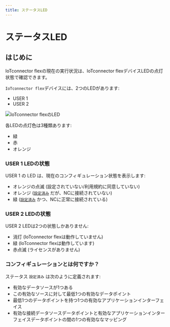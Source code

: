 ```yaml
---
title: ステータスLED
---
```


# ステータスLED

## はじめに

IoTconnector flexの現在の実行状況は、IoTconnector flexデバイスLEDの点灯状態で確認できます。

`IoTconnector flex`デバイスには、2つのLEDがあります:

- USER 1
- USER 2

![IoTconnector flexのLED](/img/IoT2050Leds.png)

各LEDの点灯色は3種類あります:

- 緑
- 赤
- オレンジ

### USER 1 LEDの状態

USER 1 の LED は、現在のコンフィギュレーション状態を表示します:

- オレンジの点滅 (設定されていない/利用規約に同意していない)
- オレンジ ([`設定済み`](LedStatusDisplay.md#what-does-configured-mean) だが、NCに接続されていない)
- 緑 ([`設定済み`](LedStatusDisplay.md#what-does-configured-mean) かつ、NCに正常に接続されている)

### USER 2 LEDの状態

USER 2 LEDは2つの状態しかありません:

- 消灯 (IoTconnector flexは動作していません)
- 緑 (IoTconnector flexは動作しています)
- 赤点滅 (ライセンスがありません)

### コンフィギュレーションとは何ですか？

ステータス `設定済み` は次のように定義されます:

- 有効なデータソースが1つある
- この有効なソースに対して最低1つの有効なデータポイント
- 最低1つのデータポイントを持つ1つの有効なアプリケーションインターフェイス
- 有効な接続データソースデータポイントと有効なアプリケーションインターフェイスデータポイントの間の1つの有効ななマッピング
